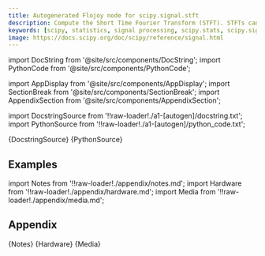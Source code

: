 ```yaml
---
title: Autogenerated Flojoy node for scipy.signal.stft
description: Compute the Short Time Fourier Transform (STFT). STFTs can be used as a way of quantifying the change of a nonstationary signal's frequency and phase content over time.
keywords: [scipy, statistics, signal processing, scipy.stats, scipy.signal, scipy.signal.stft]
image: https://docs.scipy.org/doc/scipy/reference/signal.html
---
```


[//]: # (Custom component imports)

import DocString from '@site/src/components/DocString';
import PythonCode from '@site/src/components/PythonCode';

import AppDisplay from '@site/src/components/AppDisplay';
import SectionBreak from '@site/src/components/SectionBreak';
import AppendixSection from '@site/src/components/AppendixSection';

[//]: # (Docstring)

import DocstringSource from '!!raw-loader!./a1-[autogen]/docstring.txt';
import PythonSource from '!!raw-loader!./a1-[autogen]/python_code.txt';


<DocString>{DocstringSource}</DocString>
<PythonCode GLink='SCIPY/signal/STFT/STFT.py'>{PythonSource}</PythonCode>


<SectionBreak />

    

[//]: # (Examples)

## Examples

<AppDisplay 
  GLink='SCIPY/signal/STFT'
  nodeLabel='STFT'>
</AppDisplay>

<SectionBreak />

    

[//]: # (Appendix)

import Notes from '!!raw-loader!./appendix/notes.md';
import Hardware from '!!raw-loader!./appendix/hardware.md';
import Media from '!!raw-loader!./appendix/media.md';

## Appendix

<AppendixSection index={0} folderPath='nodes/SCIPY/signal/STFT/appendix/'>{Notes}</AppendixSection>
<AppendixSection index={1} folderPath='nodes/SCIPY/signal/STFT/appendix/'>{Hardware}</AppendixSection>
<AppendixSection index={2} folderPath='nodes/SCIPY/signal/STFT/appendix/'>{Media}</AppendixSection>


